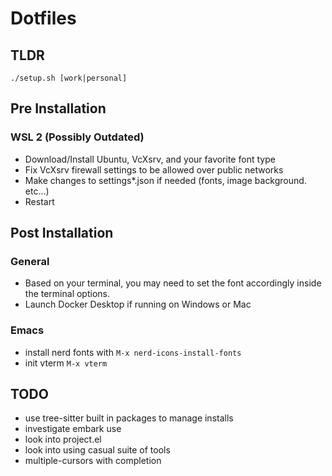 # Dotfiles

## TLDR

```shell
./setup.sh [work|personal]
```

## Pre Installation

### WSL 2 (Possibly Outdated)

- Download/Install Ubuntu, VcXsrv, and your favorite font type
- Fix VcXsrv firewall settings to be allowed over public networks
- Make changes to settings\*.json if needed (fonts, image background. etc...)
- Restart

## Post Installation

### General

- Based on your terminal, you may need to set the font accordingly inside the terminal options.
- Launch Docker Desktop if running on Windows or Mac

### Emacs

- install nerd fonts with `M-x nerd-icons-install-fonts`
- init vterm `M-x vterm`

## TODO

- use tree-sitter built in packages to manage installs
- investigate embark use
- look into project.el
- look into using casual suite of tools
- multiple-cursors with completion
